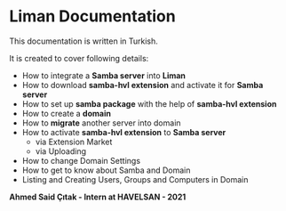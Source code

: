 # Liman Documentation
This documentation is written in Turkish.

It is created to cover following details:
- How to integrate a **Samba server** into **Liman**
- How to download **samba-hvl extension** and activate it for **Samba server**
- How to set up **samba package** with the help of **samba-hvl extension**
- How to create a **domain**
- How to **migrate** another server into domain
- How to activate **samba-hvl extension** to **Samba server**
  - via Extension Market
  - via Uploading
- How to change Domain Settings
- How to get to know about Samba and Domain
- Listing and Creating Users, Groups and Computers in Domain

**Ahmed Said Çıtak - Intern at HAVELSAN - 2021**
